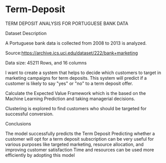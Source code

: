 # Term-Deposit

TERM DEPOSIT ANALYSIS FOR PORTUGUESE  BANK DATA

Dataset Description 


A Portuguese bank data is collected from 2008 to 2013 is analyzed.

Source:https://archive.ics.uci.edu/dataset/222/bank+marketing 

Data  size: 45211 Rows, and 16 columns 




I want to create a system that helps to decide which customers to target in  marketing campaigns for term deposits. This system will predict if a customer is likely to say "yes" or "no" to a term deposit offer.

Calculate the Expected Value Framework which is the based on the Machine Learning Prediction and taking managerial decisions.

Clustering is explored to find customers who should be targeted for successful conversion.


Conclusions

The model successfully predicts the Term Deposit
Predicting whether a customer will opt for a term deposit subscription can be very useful for various purposes like targeted marketing, resource allocation, and improving customer satisfaction
Time and resources can be used more efficiently by adopting this model

